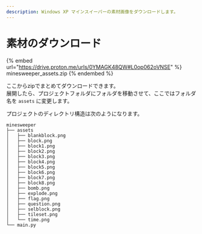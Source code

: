 ```yaml
---
description: Windows XP マインスイーパーの素材画像をダウンロードします。
---
```


# 素材のダウンロード

{% embed url="https://drive.proton.me/urls/0YMAGK48QW#L0op062oVNSE" %}
minesweeper\_assets.zip
{% endembed %}

ここからzipでまとめてダウンロードできます。\
展開したら、プロジェクトフォルダにフォルダを移動させて、ここではフォルダ名を `assets` に変更します。

プロジェクトのディレクトリ構造は次のようになります。

```
minesweeper
├── assets
│   ├── blankblock.png
│   ├── block.png
│   ├── block1.png
│   ├── block2.png
│   ├── block3.png
│   ├── block4.png
│   ├── block5.png
│   ├── block6.png
│   ├── block7.png
│   ├── block8.png
│   ├── bomb.png
│   ├── explode.png
│   ├── flag.png
│   ├── question.png
│   ├── selblock.png
│   ├── tileset.png
│   └── time.png
└── main.py
```
